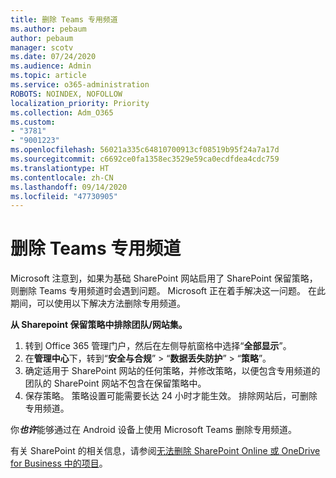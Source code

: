 ```yaml
---
title: 删除 Teams 专用频道
ms.author: pebaum
author: pebaum
manager: scotv
ms.date: 07/24/2020
ms.audience: Admin
ms.topic: article
ms.service: o365-administration
ROBOTS: NOINDEX, NOFOLLOW
localization_priority: Priority
ms.collection: Adm_O365
ms.custom:
- "3781"
- "9001223"
ms.openlocfilehash: 56021a335c64810700913cf08519b95f24a7a17d
ms.sourcegitcommit: c6692ce0fa1358ec3529e59ca0ecdfdea4cdc759
ms.translationtype: HT
ms.contentlocale: zh-CN
ms.lasthandoff: 09/14/2020
ms.locfileid: "47730905"
---
```

# <a name="delete-a-teams-private-channel"></a>删除 Teams 专用频道

Microsoft 注意到，如果为基础 SharePoint 网站启用了 SharePoint 保留策略，则删除 Teams 专用频道时会遇到问题。 Microsoft 正在着手解决这一问题。 在此期间，可以使用以下解决方法删除专用频道。

**从 Sharepoint 保留策略中排除团队/网站集。**

1. 转到 Office 365 管理门户，然后在左侧导航窗格中选择“**全部显示**”。
2. 在**管理中心**下，转到“**安全与合规**” > “**数据丢失防护**” > “**策略**”。
3. 确定适用于 SharePoint 网站的任何策略，并修改策略，以便包含专用频道的团队的 SharePoint 网站不包含在保留策略中。
4. 保存策略。
    策略设置可能需要长达 24 小时才能生效。
    排除网站后，可删除专用频道。  
    
你***也许***能够通过在 Android 设备上使用 Microsoft Teams 删除专用频道。 

有关 SharePoint 的相关信息，请参阅[无法删除 SharePoint Online 或 OneDrive for Business 中的项目](https://docs.microsoft.com/alchemyinsights/retention-policy-ediscovery-hold)。
